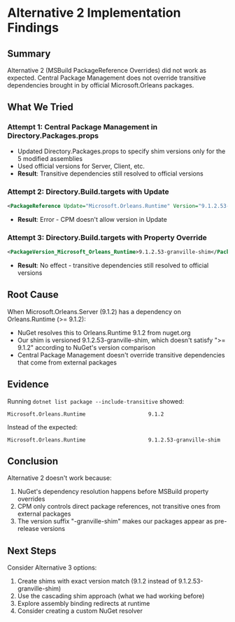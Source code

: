 # Alternative 2 Implementation Findings

## Summary
Alternative 2 (MSBuild PackageReference Overrides) did not work as expected. Central Package Management does not override transitive dependencies brought in by official Microsoft.Orleans packages.

## What We Tried

### Attempt 1: Central Package Management in Directory.Packages.props
- Updated Directory.Packages.props to specify shim versions only for the 5 modified assemblies
- Used official versions for Server, Client, etc.
- **Result**: Transitive dependencies still resolved to official versions

### Attempt 2: Directory.Build.targets with Update
```xml
<PackageReference Update="Microsoft.Orleans.Runtime" Version="9.1.2.53-granville-shim" />
```
- **Result**: Error - CPM doesn't allow version in Update

### Attempt 3: Directory.Build.targets with Property Override
```xml
<PackageVersion_Microsoft_Orleans_Runtime>9.1.2.53-granville-shim</PackageVersion_Microsoft_Orleans_Runtime>
```
- **Result**: No effect - transitive dependencies still resolved to official versions

## Root Cause
When Microsoft.Orleans.Server (9.1.2) has a dependency on Orleans.Runtime (>= 9.1.2):
- NuGet resolves this to Orleans.Runtime 9.1.2 from nuget.org
- Our shim is versioned 9.1.2.53-granville-shim, which doesn't satisfy ">= 9.1.2" according to NuGet's version comparison
- Central Package Management doesn't override transitive dependencies that come from external packages

## Evidence
Running `dotnet list package --include-transitive` showed:
```
Microsoft.Orleans.Runtime                    9.1.2
```
Instead of the expected:
```
Microsoft.Orleans.Runtime                    9.1.2.53-granville-shim
```

## Conclusion
Alternative 2 doesn't work because:
1. NuGet's dependency resolution happens before MSBuild property overrides
2. CPM only controls direct package references, not transitive ones from external packages
3. The version suffix "-granville-shim" makes our packages appear as pre-release versions

## Next Steps
Consider Alternative 3 options:
1. Create shims with exact version match (9.1.2 instead of 9.1.2.53-granville-shim)
2. Use the cascading shim approach (what we had working before)
3. Explore assembly binding redirects at runtime
4. Consider creating a custom NuGet resolver
